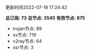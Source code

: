 更新时间2022-07-18 17:24:42

**总订阅: 73**
**总节点: 3545**
**有效节点: 875**
- trojan节点: 89
- ss节点: 719
- v2ray节点: 64
- ssr节点: 3
